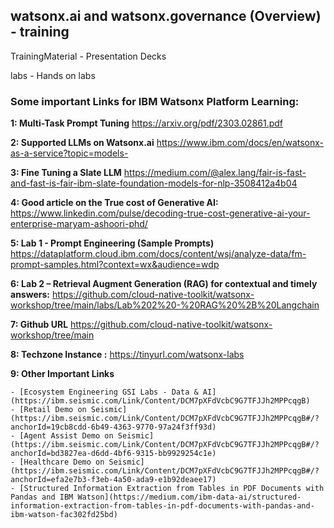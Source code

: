 ## watsonx.ai and watsonx.governance (Overview) - training

TrainingMaterial - Presentation Decks

labs - Hands on labs

### Some important Links for IBM Watsonx Platform Learning:

**1: Multi-Task Prompt Tuning**
https://arxiv.org/pdf/2303.02861.pdf

**2: Supported LLMs on Watsonx.ai**
https://www.ibm.com/docs/en/watsonx-as-a-service?topic=models-

**3: Fine Tuning a Slate LLM**
https://medium.com/@alex.lang/fair-is-fast-and-fast-is-fair-ibm-slate-foundation-models-for-nlp-3508412a4b04

**4: Good article on the True cost of Generative AI:**
https://www.linkedin.com/pulse/decoding-true-cost-generative-ai-your-enterprise-maryam-ashoori-phd/


**5: Lab 1 - Prompt Engineering (Sample Prompts)**
https://dataplatform.cloud.ibm.com/docs/content/wsj/analyze-data/fm-prompt-samples.html?context=wx&audience=wdp

**6: Lab 2 – Retrieval Augment Generation (RAG) for contextual and timely answers:**
https://github.com/cloud-native-toolkit/watsonx-workshop/tree/main/labs/Lab%202%20-%20RAG%20%2B%20Langchain

**7: Github URL**
https://github.com/cloud-native-toolkit/watsonx-workshop/tree/main

**8: Techzone Instance :**
https://tinyurl.com/watsonx-labs

**9: Other Important Links**
    
    - [Ecosystem Engineering GSI Labs - Data & AI](https://ibm.seismic.com/Link/Content/DCM7pXFdVcbC9G7TFJJh2MPPcqgB)
    - [Retail Demo on Seismic](https://ibm.seismic.com/Link/Content/DCM7pXFdVcbC9G7TFJJh2MPPcqgB#/?anchorId=19cb8cdd-6b49-4363-9770-97a24f3ff93d)
    - [Agent Assist Demo on Seismic](https://ibm.seismic.com/Link/Content/DCM7pXFdVcbC9G7TFJJh2MPPcqgB#/?anchorId=bd3827ea-d6dd-4bf6-9315-bb9929254c1e)
    - [Healthcare Demo on Seismic](https://ibm.seismic.com/Link/Content/DCM7pXFdVcbC9G7TFJJh2MPPcqgB#/?anchorId=efa2e7b3-f3eb-4a50-ada9-e1b92deaee17)
    - [Structured Information Extraction from Tables in PDF Documents with Pandas and IBM Watson](https://medium.com/ibm-data-ai/structured-information-extraction-from-tables-in-pdf-documents-with-pandas-and-ibm-watson-fac302fd25bd)
  